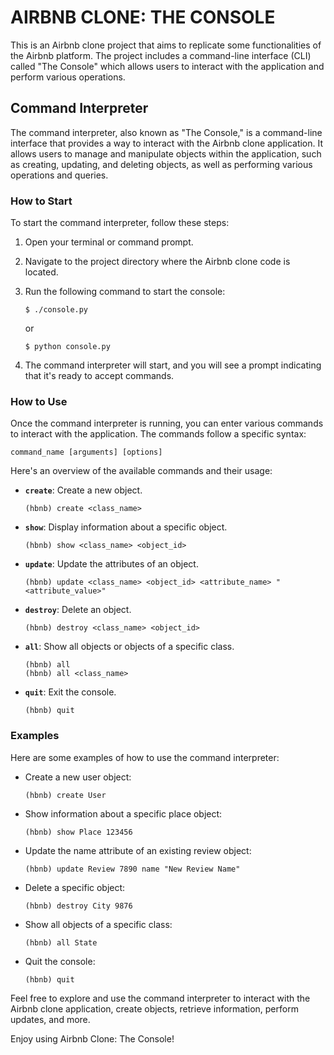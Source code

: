 # AIRBNB CLONE: THE CONSOLE

This is an Airbnb clone project that aims to replicate some functionalities of the Airbnb platform. The project includes a command-line interface (CLI) called "The Console" which allows users to interact with the application and perform various operations.

## Command Interpreter

The command interpreter, also known as "The Console," is a command-line interface that provides a way to interact with the Airbnb clone application. It allows users to manage and manipulate objects within the application, such as creating, updating, and deleting objects, as well as performing various operations and queries.

### How to Start

To start the command interpreter, follow these steps:

1. Open your terminal or command prompt.
2. Navigate to the project directory where the Airbnb clone code is located.
3. Run the following command to start the console:

   ```
   $ ./console.py
   ```

   or

   ```
   $ python console.py
   ```

4. The command interpreter will start, and you will see a prompt indicating that it's ready to accept commands.

### How to Use

Once the command interpreter is running, you can enter various commands to interact with the application. The commands follow a specific syntax:

```
command_name [arguments] [options]
```

Here's an overview of the available commands and their usage:

- **`create`**: Create a new object.
  ```
  (hbnb) create <class_name>
  ```

- **`show`**: Display information about a specific object.
  ```
  (hbnb) show <class_name> <object_id>
  ```

- **`update`**: Update the attributes of an object.
  ```
  (hbnb) update <class_name> <object_id> <attribute_name> "<attribute_value>"
  ```

- **`destroy`**: Delete an object.
  ```
  (hbnb) destroy <class_name> <object_id>
  ```

- **`all`**: Show all objects or objects of a specific class.
  ```
  (hbnb) all
  (hbnb) all <class_name>
  ```

- **`quit`**: Exit the console.
  ```
  (hbnb) quit
  ```

### Examples

Here are some examples of how to use the command interpreter:

- Create a new user object:
  ```
  (hbnb) create User
  ```

- Show information about a specific place object:
  ```
  (hbnb) show Place 123456
  ```

- Update the name attribute of an existing review object:
  ```
  (hbnb) update Review 7890 name "New Review Name"
  ```

- Delete a specific object:
  ```
  (hbnb) destroy City 9876
  ```

- Show all objects of a specific class:
  ```
  (hbnb) all State
  ```

- Quit the console:
  ```
  (hbnb) quit
  ```

Feel free to explore and use the command interpreter to interact with the Airbnb clone application, create objects, retrieve information, perform updates, and more.

Enjoy using Airbnb Clone: The Console!
